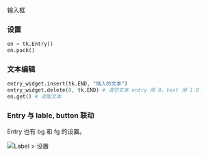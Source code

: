 
输入框

### 设置

```python
en = tk.Entry()
en.pack()
```

### 文本编辑

```python
entry_widget.insert(tk.END, "插入的文本")
entry_widget.delete(0, tk.END) # 清空文本 entry 用 0，text 用 1.0
en.get() # 读取文本
```

### Entry 与 lable, button 联动

Entry 也有 bg 和 fg 的设置。

![Label \> 设置](Label.md#设置)